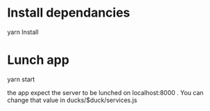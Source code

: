 # Install dependancies

yarn Install

# Lunch app

yarn start

the app expect the server to be lunched on localhost:8000 . You can change that value in ducks/\$duck/services.js
